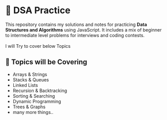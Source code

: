 # 🧠 DSA Practice

This repository contains my solutions and notes for practicing **Data Structures and Algorithms** using JavaScript. It includes a mix of beginner to intermediate level problems for interviews and coding contests.
<br><br>I will Try to cover below Topics

## 🚀 Topics will be Covering

- Arrays & Strings
- Stacks & Queues
- Linked Lists
- Recursion & Backtracking
- Sorting & Searching
- Dynamic Programming
- Trees & Graphs
- many more things..
